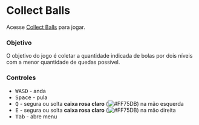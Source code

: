 # Collect Balls
Acesse [Collect Balls](https://mariaeloi.github.io/collect-balls/) para jogar.

### Objetivo
O objetivo do jogo é coletar a quantidade indicada de bolas por dois níveis com a menor quantidade de quedas possível.

### Controles
* <kbd>W</kbd><kbd>A</kbd><kbd>S</kbd><kbd>D</kbd> - anda
* <kbd>Space</kbd> - pula
* <kbd>Q</kbd> - segura ou solta **caixa rosa claro** (![#FF75DB](https://via.placeholder.com/9/FF75DB/000000?text=+ "Cor da caixa segurável")) na mão esquerda
* <kbd>E</kbd> - segura ou solta **caixa rosa claro** (![#FF75DB](https://via.placeholder.com/9/FF75DB/000000?text=+ "Cor da caixa segurável")) na mão direita
* <kbd>Tab</kbd> - abre menu
